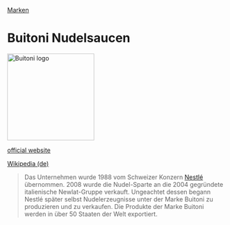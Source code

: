 [Marken](../marken.html)   

# Buitoni Nudelsaucen

<img src="https://upload.wikimedia.org/wikipedia/en/a/ae/Buitoni2.jpg" height="200" alt="Buitoni logo">

<a target="_blank" href="https://www.nestle-marktplatz.de/marken/buitoni">official website</a>   

<a target="_blank" href="https://de.wikipedia.org/wiki/Buitoni">Wikipedia (de)</a>   

> Das Unternehmen wurde 1988 vom Schweizer Konzern [Nestlé](../konzerne/nestle.html) übernommen. 2008 wurde die Nudel-Sparte an die 2004 gegründete italienische Newlat-Gruppe verkauft. Ungeachtet dessen begann Nestlé später selbst Nudelerzeugnisse unter der Marke Buitoni zu produzieren und zu verkaufen. Die Produkte der Marke Buitoni werden in über 50 Staaten der Welt exportiert.
